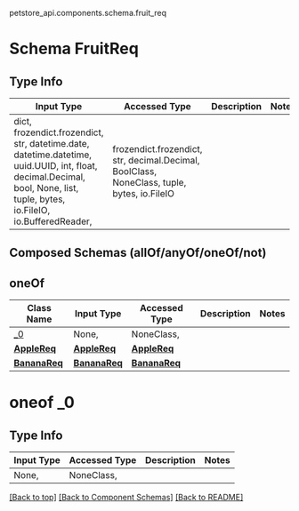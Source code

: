 petstore_api.components.schema.fruit_req
# Schema FruitReq

## Type Info
Input Type | Accessed Type | Description | Notes
------------ | ------------- | ------------- | -------------
dict, frozendict.frozendict, str, datetime.date, datetime.datetime, uuid.UUID, int, float, decimal.Decimal, bool, None, list, tuple, bytes, io.FileIO, io.BufferedReader,  | frozendict.frozendict, str, decimal.Decimal, BoolClass, NoneClass, tuple, bytes, io.FileIO |  |

## Composed Schemas (allOf/anyOf/oneOf/not)
## oneOf
Class Name | Input Type | Accessed Type | Description | Notes
------------- | ------------- | ------------- | ------------- | -------------
[_0](#oneof-_0) | None,  | NoneClass,  |  |
[**AppleReq**](apple_req.AppleReq.md) | [**AppleReq**](apple_req.AppleReq.md) | [**AppleReq**](apple_req.AppleReq.md) |  |
[**BananaReq**](banana_req.BananaReq.md) | [**BananaReq**](banana_req.BananaReq.md) | [**BananaReq**](banana_req.BananaReq.md) |  |

# oneof _0

## Type Info
Input Type | Accessed Type | Description | Notes
------------ | ------------- | ------------- | -------------
None,  | NoneClass,  |  |

[[Back to top]](#top) [[Back to Component Schemas]](../../../README.md#Component-Schemas) [[Back to README]](../../../README.md)
